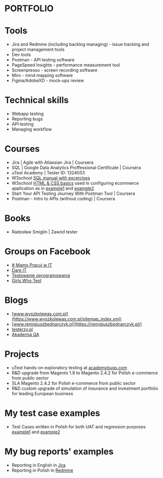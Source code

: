 # PORTFOLIO

# Tools
* Jira and Redmine (including backlog managing) - issue tracking and project management tools
* Dev tools
* Postman - API testing software
* PageSpeed Insights - performance measurement tool
* Screenpresso - screen recording software
* Miro - mind mapping software
* Figma/AdobeXD - mock-ups review

# Technical skills
* Webapp testing
* Reporting bugs
* API testing
* Managing workflow

# Courses
* Jira | Agile with Atlassian Jira | Coursera
* SQL | Google Data Analytics Proffessional Certificate | Coursera
* uTest Academy | Tester ID: 1324053
* W3school [SQL manual with excercises](https://www.w3schools.com/sql/default.asp)
* W3school [HTML & CSS basics](https://www.w3schools.com/html/default.asp) used in configuring ecommerce application as in [example1](css1.png) and [example2](css2.png)
* Start Your API Testing Journey With Postman Tool | Coursera
* Postman - Intro to APIs (without coding) | Coursera

# Books
* Radosław Smiglin | Zawód tester

# Groups on Facebook
* [# Mamo Pracuj w IT](https://www.facebook.com/groups/mamopracujwit)
* [Dare IT](https://www.facebook.com/groups/dareit.io)
* [Testowanie oprogramowania](https://www.facebook.com/groups/TestowanieOprogramowania)
* [Girls Who Test](https://www.facebook.com/girls.who.test)

# Blogs
* [www.wyszkolewas.com.pl](https://www.wyszkolewas.com.pl/sitemap_index.xml)
* [www.remigiuszbednarczyk.pl](https://remigiuszbednarczyk.pl/)
* [testerzy.pl](https://testerzy.pl/)
* [Akademia QA](https://akademiaqa.pl)

# Projects
* uTest hands-on exploratory testing at [academybugs.com](https://drive.google.com/file/d/1hGRciTNBK3S67RKRgdIxfQIzu100fVp9/view?usp=sharing)
* R&D upgrade from Magento 1.9 to Magento 2.4.2 for Polish e-commerce from public sector
* SLA Magento 2.4.2 for Polish e-commerce from public sector
* R&D custom upgrade of simulation of insurance and investment portfolio for leading European business

# My test case examples
* Test Cases written in Polish for both UAT and regression purposes [example1](TestCase11.png) and [example2](TestCase12.png)

# My bug reports' examples
* Reporting in English in [Jira](JiraBugReport.png)
* Reporting in Polish in [Redmine](RedmineBugReport.png)
